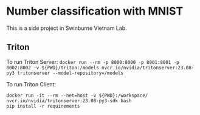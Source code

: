 # Number classification with MNIST

This is a side project in Swinburne Vietnam Lab. 

## Triton 
To run Triton Server:
`docker run --rm -p 8000:8000 -p 8001:8001 -p 8002:8002 -v ${PWD}/triton:/models nvcr.io/nvidia/tritonserver:23.08-py3 tritonserver --model-repository=/models`

To run Triton Client:
```
docker run -it --rm --net=host -v ${PWD}:/workspace/ nvcr.io/nvidia/tritonserver:23.08-py3-sdk bash
pip install -r requirements
```
